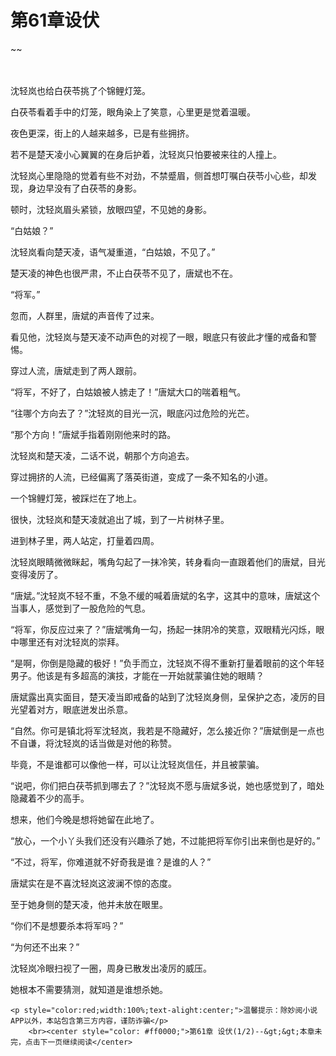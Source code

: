 # 第61章设伏
~~
    	    <p name="pagetop" href="javascript:void(0);" onclick="return false" style="line-height: 35px;padding: 10px;color: #333;"> </p><p>沈轻岚也给白茯苓挑了个锦鲤灯笼。</p><p>白茯苓看着手中的灯笼，眼角染上了笑意，心里更是觉着温暖。</p><p>夜色更深，街上的人越来越多，已是有些拥挤。</p><p>若不是楚天凌小心翼翼的在身后护着，沈轻岚只怕要被来往的人撞上。</p><p>沈轻岚心里隐隐的觉着有些不对劲，不禁蹙眉，侧首想叮嘱白茯苓小心些，却发现，身边早没有了白茯苓的身影。</p><p>顿时，沈轻岚眉头紧锁，放眼四望，不见她的身影。</p><p>“白姑娘？”</p><p>沈轻岚看向楚天凌，语气凝重道，“白姑娘，不见了。”</p><p>楚天凌的神色也很严肃，不止白茯苓不见了，唐斌也不在。</p><p>“将军。”</p><p>忽而，人群里，唐斌的声音传了过来。</p><p>看见他，沈轻岚与楚天凌不动声色的对视了一眼，眼底只有彼此才懂的戒备和警惕。</p><p>穿过人流，唐斌走到了两人跟前。</p><p>“将军，不好了，白姑娘被人掳走了！”唐斌大口的喘着粗气。</p><p>“往哪个方向去了？”沈轻岚的目光一沉，眼底闪过危险的光芒。</p><p>“那个方向！”唐斌手指着刚刚他来时的路。</p><p>沈轻岚和楚天凌，二话不说，朝那个方向追去。</p><p>穿过拥挤的人流，已经偏离了落英街道，变成了一条不知名的小道。</p><p>一个锦鲤灯笼，被踩烂在了地上。</p><p>很快，沈轻岚和楚天凌就追出了城，到了一片树林子里。</p><p>进到林子里，两人站定，打量着四周。</p><p>沈轻岚眼睛微微眯起，嘴角勾起了一抹冷笑，转身看向一直跟着他们的唐斌，目光变得凌厉了。</p><p>“唐斌。”沈轻岚不轻不重，不急不缓的喊着唐斌的名字，这其中的意味，唐斌这个当事人，感觉到了一股危险的气息。</p><p>“将军，你反应过来了？”唐斌嘴角一勾，扬起一抹阴冷的笑意，双眼精光闪烁，眼中哪里还有对沈轻岚的崇拜。</p><p>“是啊，你倒是隐藏的极好！”负手而立，沈轻岚不得不重新打量着眼前的这个年轻男子。他该是有多超高的演技，才能在一开始就蒙骗住她的眼睛？</p><p>唐斌露出真实面目，楚天凌当即戒备的站到了沈轻岚身侧，呈保护之态，凌厉的目光望着对方，眼底迸发出杀意。</p><p>“自然。你可是镇北将军沈轻岚，我若是不隐藏好，怎么接近你？”唐斌倒是一点也不自谦，将沈轻岚的话当做是对他的称赞。</p><p>毕竟，不是谁都可以像他一样，可以让沈轻岚信任，并且被蒙骗。</p><p>“说吧，你们把白茯苓抓到哪去了？”沈轻岚不愿与唐斌多说，她也感觉到了，暗处隐藏着不少的高手。</p><p>想来，他们今晚是想将她留在此地了。</p><p>“放心，一个小丫头我们还没有兴趣杀了她，不过能把将军你引出来倒也是好的。”</p><p>“不过，将军，你难道就不好奇我是谁？是谁的人？”</p><p>唐斌实在是不喜沈轻岚这波澜不惊的态度。</p><p>至于她身侧的楚天凌，他并未放在眼里。</p><p>“你们不是想要杀本将军吗？”</p><p>“为何还不出来？”</p><p>沈轻岚冷眼扫视了一圈，周身已散发出凌厉的威压。</p><p>她根本不需要猜测，就知道是谁想杀她。</p>
    	
   	<p style="color:red;width:100%;text-alight:center;">温馨提示：除妙阅小说APP以外，本站包含第三方内容，谨防诈骗</p>
    	<br><center style="color: #ff0000;">第61章 设伏(1/2)--&gt;&gt;本章未完，点击下一页继续阅读</center>
    	